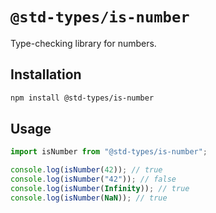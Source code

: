 # `@std-types/is-number`

Type-checking library for numbers.

## Installation

```sh
npm install @std-types/is-number
```

## Usage

```ts
import isNumber from "@std-types/is-number";

console.log(isNumber(42)); // true
console.log(isNumber("42")); // false
console.log(isNumber(Infinity)); // true
console.log(isNumber(NaN)); // true
```
